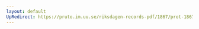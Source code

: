 ```yaml
---
layout: default
UpRedirect: https://pruto.im.uu.se/riksdagen-records-pdf/1867/prot-1867--fk--427/prot-1867--fk--427_047.pdf
---
```

